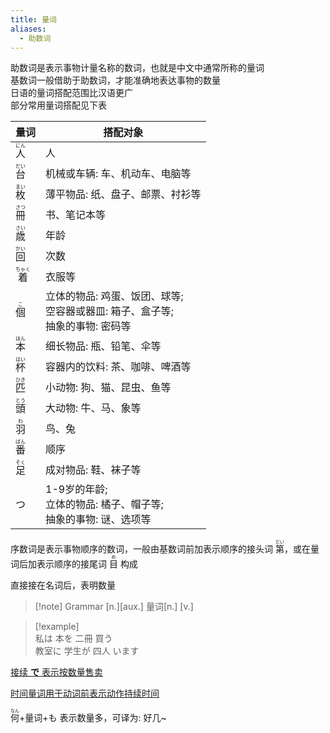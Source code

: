 ```yaml
---
title: 量词
aliases:
  - 助数词
---
```

助数词是表示事物计量名称的数词，也就是中文中通常所称的量词  
基数词一般借助于助数词，才能准确地表达事物的数量  
日语的量词搭配范围比汉语更广  
部分常用量词搭配见下表  

|量词|搭配对象|
|-|-|
|<ruby>人<rt>にん</rt></ruby>|人|
|<ruby>台<rt>だい</rt></ruby>|机械或车辆: 车、机动车、电脑等|
|<ruby>枚<rt>まい</rt></ruby>|薄平物品: 纸、盘子、邮票、衬衫等|
|<ruby>冊<rt>さつ</rt></ruby>|书、笔记本等|
|<ruby>歳<rt>さい</rt></ruby>|年龄|
|<ruby>回<rt>かい</rt></ruby>|次数|
|<ruby>着<rt>ちゃく</rt></ruby>|衣服等|
|<ruby>個<rt>こ</rt></ruby>|立体的物品: 鸡蛋、饭团、球等;<br>空容器或器皿: 箱子、盒子等;<br>抽象的事物: 密码等|
|<ruby>本<rt>ほん</rt></ruby>|细长物品: 瓶、铅笔、伞等|
|<ruby>杯<rt>はい</rt></ruby>|容器内的饮料: 茶、咖啡、啤酒等|
|<ruby>匹<rt>ひき</rt></ruby>|小动物: 狗、猫、昆虫、鱼等|
|<ruby>頭<rt>とう</rt></ruby>|大动物: 牛、马、象等|
|<ruby>羽<rt>わ</rt></ruby>|鸟、兔|
|<ruby>番<rt>ばん</rt></ruby>|顺序|
|<ruby>足<rt>そく</rt></ruby>|成对物品: 鞋、袜子等|
|つ|1-9岁的年龄;<br>立体的物品: 橘子、帽子等;<br>抽象的事物: 谜、选项等|

序数词是表示事物顺序的数词，一般由基数词前加表示顺序的接头词 <ruby>第<rt>だい</rt></ruby>，或在量词后加表示顺序的接尾词 <ruby>目<rt>め</rt></ruby> 构成

直接接在名词后，表明数量  

> [!note] Grammar
> [n.][aux.] 量词[n.] [v.]


> [!example]  
> 私は 本を 二冊 買う  
> 教室に 学生が 四人 います  

[接续 **で** 表示按数量售卖](../4.particle/1.basic%20particle/て.md#用于量词后表示按数量售卖)

[时间量词用于动词前表示动作持续时间](时间.md#时间段)

<ruby>何<rt>なん</rt></ruby>+量词+も 表示数量多，可译为: 好几~  
